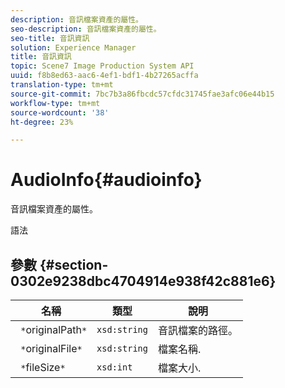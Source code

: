 ```yaml
---
description: 音訊檔案資產的屬性。
seo-description: 音訊檔案資產的屬性。
seo-title: 音訊資訊
solution: Experience Manager
title: 音訊資訊
topic: Scene7 Image Production System API
uuid: f8b8ed63-aac6-4ef1-bdf1-4b27265acffa
translation-type: tm+mt
source-git-commit: 7bc7b3a86fbcdc57cfdc31745fae3afc06e44b15
workflow-type: tm+mt
source-wordcount: '38'
ht-degree: 23%

---
```



# AudioInfo{#audioinfo}

音訊檔案資產的屬性。

語法

## 參數 {#section-0302e9238dbc4704914e938f42c881e6}

| 名稱 | 類型 | 說明 |
|---|---|---|
| ` *`originalPath`*` | `xsd:string` | 音訊檔案的路徑。 |
| ` *`originalFile`*` | `xsd:string` | 檔案名稱. |
| ` *`fileSize`*` | `xsd:int` | 檔案大小. |

